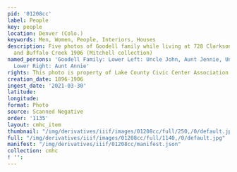 ```yaml
---
pid: '01208cc'
label: People
key: people
location: Denver (Colo.)
keywords: Men, Women, People, Interiors, Houses
description: Five photos of Goodell family while living at 728 Clarkson, Denver, 1896
  and Buffalo Creek 1906 (Mitchell collection)
named_persons: 'Goodell Family: Lower Left: Uncle John, Aunt Jennie, Uncle Allmand,
  Lower Right: Aunt Annie'
rights: This photo is property of Lake County Civic Center Association.
creation_date: 1896-1906
ingest_date: '2021-03-30'
latitude: 
longitude: 
format: Photo
source: Scanned Negative
order: '1135'
layout: cmhc_item
thumbnail: "/img/derivatives/iiif/images/01208cc/full/250,/0/default.jpg"
full: "/img/derivatives/iiif/images/01208cc/full/1140,/0/default.jpg"
manifest: "/img/derivatives/iiif/01208cc/manifest.json"
collection: cmhc
! '': 
---
```

